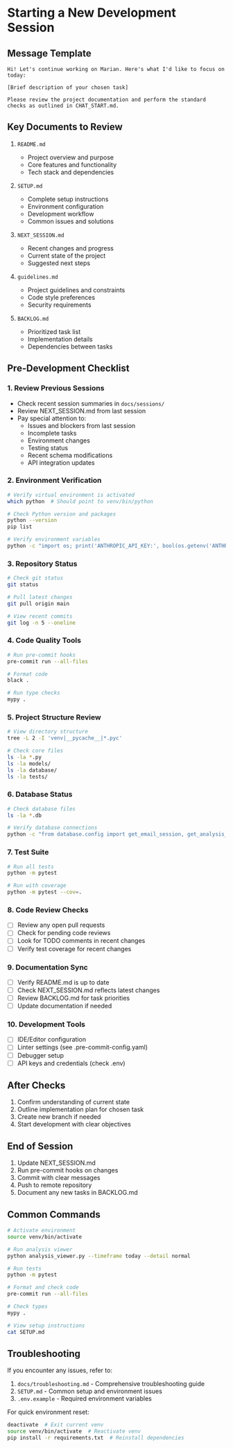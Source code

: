 # Starting a New Development Session

## Message Template
```
Hi! Let's continue working on Marian. Here's what I'd like to focus on today:

[Brief description of your chosen task]

Please review the project documentation and perform the standard checks as outlined in CHAT_START.md.
```

## Key Documents to Review
1. `README.md`
   - Project overview and purpose
   - Core features and functionality
   - Tech stack and dependencies

2. `SETUP.md`
   - Complete setup instructions
   - Environment configuration
   - Development workflow
   - Common issues and solutions

3. `NEXT_SESSION.md`
   - Recent changes and progress
   - Current state of the project
   - Suggested next steps

4. `guidelines.md`
   - Project guidelines and constraints
   - Code style preferences
   - Security requirements

5. `BACKLOG.md`
   - Prioritized task list
   - Implementation details
   - Dependencies between tasks

## Pre-Development Checklist

### 1. Review Previous Sessions
- Check recent session summaries in `docs/sessions/`
- Review NEXT_SESSION.md from last session
- Pay special attention to:
  - Issues and blockers from last session
  - Incomplete tasks
  - Environment changes
  - Testing status
  - Recent schema modifications
  - API integration updates

### 2. Environment Verification
```bash
# Verify virtual environment is activated
which python  # Should point to venv/bin/python

# Check Python version and packages
python --version
pip list

# Verify environment variables
python -c "import os; print('ANTHROPIC_API_KEY:', bool(os.getenv('ANTHROPIC_API_KEY')))"
```

### 3. Repository Status
```bash
# Check git status
git status

# Pull latest changes
git pull origin main

# View recent commits
git log -n 5 --oneline
```

### 4. Code Quality Tools
```bash
# Run pre-commit hooks
pre-commit run --all-files

# Format code
black .

# Run type checks
mypy .
```

### 5. Project Structure Review
```bash
# View directory structure
tree -L 2 -I 'venv|__pycache__|*.pyc'

# Check core files
ls -la *.py
ls -la models/
ls -la database/
ls -la tests/
```

### 6. Database Status
```bash
# Check database files
ls -la *.db

# Verify database connections
python -c "from database.config import get_email_session, get_analysis_session; print('Database connections OK')"
```

### 7. Test Suite
```bash
# Run all tests
python -m pytest

# Run with coverage
python -m pytest --cov=.
```

### 8. Code Review Checks
- [ ] Review any open pull requests
- [ ] Check for pending code reviews
- [ ] Look for TODO comments in recent changes
- [ ] Verify test coverage for recent changes

### 9. Documentation Sync
- [ ] Verify README.md is up to date
- [ ] Check NEXT_SESSION.md reflects latest changes
- [ ] Review BACKLOG.md for task priorities
- [ ] Update documentation if needed

### 10. Development Tools
- [ ] IDE/Editor configuration
- [ ] Linter settings (see .pre-commit-config.yaml)
- [ ] Debugger setup
- [ ] API keys and credentials (check .env)

## After Checks
1. Confirm understanding of current state
2. Outline implementation plan for chosen task
3. Create new branch if needed
4. Start development with clear objectives

## End of Session
1. Update NEXT_SESSION.md
2. Run pre-commit hooks on changes
3. Commit with clear messages
4. Push to remote repository
5. Document any new tasks in BACKLOG.md

## Common Commands
```bash
# Activate environment
source venv/bin/activate

# Run analysis viewer
python analysis_viewer.py --timeframe today --detail normal

# Run tests
python -m pytest

# Format and check code
pre-commit run --all-files

# Check types
mypy .

# View setup instructions
cat SETUP.md
```

## Troubleshooting
If you encounter any issues, refer to:
1. `docs/troubleshooting.md` - Comprehensive troubleshooting guide
2. `SETUP.md` - Common setup and environment issues
3. `.env.example` - Required environment variables

For quick environment reset:
```bash
deactivate  # Exit current venv
source venv/bin/activate  # Reactivate venv
pip install -r requirements.txt  # Reinstall dependencies
```
